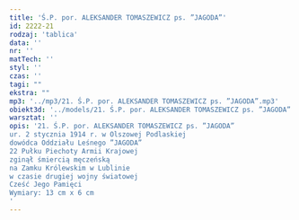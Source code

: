 ```yaml
---
title: 'Ś.P. por. ALEKSANDER TOMASZEWICZ ps. ”JAGODA”'
id: 2222-21
rodzaj: 'tablica'
data: ''
nr: ''
matTech: ''
styl: ''
czas: ''
tagi: ""
ekstra: ""
mp3: '../mp3/21. Ś.P. por. ALEKSANDER TOMASZEWICZ ps. ”JAGODA”.mp3'
obiekt3d: '../models/21. Ś.P. por. ALEKSANDER TOMASZEWICZ ps. ”JAGODA”.glb'
warsztat: ''
opis: '21. Ś.P. por. ALEKSANDER TOMASZEWICZ ps. ”JAGODA”
ur. 2 stycznia 1914 r. w Olszowej Podlaskiej
dowódca Oddziału Leśnego ”JAGODA”
22 Pułku Piechoty Armii Krajowej
zginął śmiercią męczeńską
na Zamku Królewskim w Lublinie
w czasie drugiej wojny światowej
Cześć Jego Pamięci
Wymiary: 13 cm x 6 cm
'
---
```


